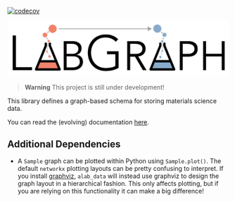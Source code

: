 [![codecov](https://codecov.io/gh/rekumar/labgraph/branch/master/graph/badge.svg?token=TUCYBZI2P4)](https://codecov.io/gh/rekumar/labgraph)

<picture>
 <source media="(prefers-color-scheme: dark)" srcset="./docs/source/img/logo/labgraph_dark mode.png">
 <source media="(prefers-color-scheme: light)" srcset="./docs/source/img/logo/labgraph_light mode.png">
 <img alt="LabGraph: a graph-based schema for storing experimental data for chemistry and materials science." src="./docs/source/img/logo/labgraph_light mode.png">
</picture>

> **Warning**
> This project is still under development!

This library defines a graph-based schema for storing materials science data. 

You can read the (evolving) documentation [here](https://LabGraph.readthedocs.io/en/latest/index.html).


## Additional Dependencies

- A `Sample` graph can be plotted within Python using `Sample.plot()`. The default `networkx` plotting layouts can be pretty confusing to interpret. If you install [graphviz](https://www.graphviz.org), `alab_data` will instead use graphviz to design the graph layout in a hierarchical fashion. This only affects plotting, but if you are relying on this functionality it can make a big difference!
